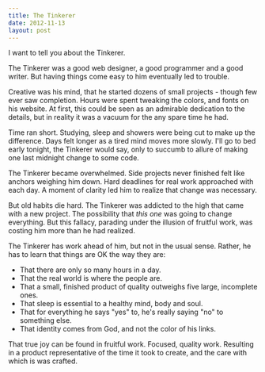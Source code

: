 ```yaml
---
title: The Tinkerer
date: 2012-11-13
layout: post
---
```


I want to tell you about the Tinkerer.

The Tinkerer was a good web designer, a good programmer and a good writer. But having things come easy to him eventually led to trouble.

<!--break-->

Creative was his mind, that he started dozens of small projects - though few ever saw completion. Hours were spent tweaking the colors, and fonts on his website. At first, this could be seen as an admirable dedication to the details, but in reality it was a vacuum for the any spare time he had.

Time ran short. Studying, sleep and showers were being cut to make up the difference. Days felt longer as a tired mind moves more slowly. I'll go to bed early tonight, the Tinkerer would say, only to succumb to allure of making one last midnight change to some code.

The Tinkerer became overwhelmed. Side projects never finished felt like anchors weighing him down. Hard deadlines for real work approached with each day. A moment of clarity led him to realize that change was necessary.

But old habits die hard. The Tinkerer was addicted to the high that came with a new project. The possibility that *this one* was going to change everything. But this fallacy, parading under the illusion of fruitful work, was costing him more than he had realized.

The Tinkerer has work ahead of him, but not in the usual sense. Rather, he has to learn that things are OK the way they are:

- That there are only so many hours in a day.
- That the real world is where the people are.
- That a small, finished product of quality outweighs five large, incomplete ones.
- That sleep is essential to a healthy mind, body and soul.
- That for everything he says "yes" to, he's really saying "no" to something else.
- That identity comes from God, and not the color of his links.

That true joy can be found in fruitful work. Focused, quality work. Resulting in a product representative of the time it took to create, and the care with which is was crafted.
